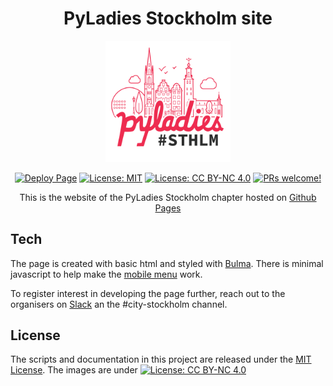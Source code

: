 <div align="center">

# PyLadies Stockholm site

<a href="https://github.com/PyConColombia">
  <img width="200" src="assets/static/img/pyladies_stockholm.png">
</a>

[![Deploy Page](https://github.com/python-sverige/pyladies-sthlm/actions/workflows/static.yml/badge.svg)](https://github.com/python-sverige/pyladies-sthlm/actions/workflows/static.yml) 
[![License: MIT](https://img.shields.io/badge/License-MIT-yellow.svg)](https://opensource.org/licenses/MIT) 
[![License: CC BY-NC 4.0](https://img.shields.io/badge/License-CC_BY--NC_4.0-lightgrey.svg)](https://creativecommons.org/licenses/by-nc/4.0/) 
[![PRs welcome!](https://img.shields.io/badge/PRs-welcome-brightgreen.svg)](CONTRIBUTING.md)


This is the website of the PyLadies Stockholm chapter hosted on
[Github Pages](https://pyladies.se)
</div>

## Tech
The page is created with basic html and styled with [Bulma](https://bulma.io/). There is minimal javascript to help make the [mobile menu](https://bulma.io/documentation/components/navbar/#navbar-menu) work.

To register interest in developing the page further, reach out to the organisers on [Slack](https://slackin.pyladies.com) an the #city-stockholm channel.
## License
The scripts and documentation in this project are released under the [MIT License](LICENSE).
The images are under [![License: CC BY-NC 4.0](https://img.shields.io/badge/License-CC_BY--NC_4.0-lightgrey.svg)](https://creativecommons.org/licenses/by-nc/4.0/)